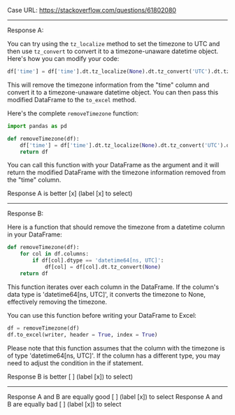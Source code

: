 Case URL: https://stackoverflow.com/questions/61802080

------
Response A:

You can try using the `tz_localize` method to set the timezone to UTC and then use `tz_convert` to convert it to a timezone-unaware datetime object. Here's how you can modify your code:

```python
df['time'] = df['time'].dt.tz_localize(None).dt.tz_convert('UTC').dt.tz_localize(None)
```

This will remove the timezone information from the "time" column and convert it to a timezone-unaware datetime object. You can then pass this modified DataFrame to the `to_excel` method.

Here's the complete `removeTimezone` function:

```python
import pandas as pd

def removeTimezone(df):
    df['time'] = df['time'].dt.tz_localize(None).dt.tz_convert('UTC').dt.tz_localize(None)
    return df
```

You can call this function with your DataFrame as the argument and it will return the modified DataFrame with the timezone information removed from the "time" column.

Response A is better [x] (label [x] to select)

-------
Response B:

Here is a function that should remove the timezone from a datetime column in your DataFrame:

```python
def removeTimezone(df):
    for col in df.columns:
        if df[col].dtype == 'datetime64[ns, UTC]':
            df[col] = df[col].dt.tz_convert(None)
    return df
```

This function iterates over each column in the DataFrame. If the column's data type is 'datetime64[ns, UTC]', it converts the timezone to None, effectively removing the timezone. 

You can use this function before writing your DataFrame to Excel:

```python
df = removeTimezone(df)
df.to_excel(writer, header = True, index = True)
```

Please note that this function assumes that the column with the timezone is of type 'datetime64[ns, UTC]'. If the column has a different type, you may need to adjust the condition in the if statement.

Response B is better [ ] (label [x]) to select)

-------

Response A and B are equally good [ ] (label [x]) to select
Response A and B are equally bad [ ] (label [x]) to select
